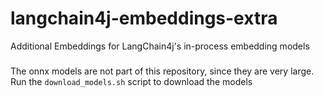 # langchain4j-embeddings-extra
Additional Embeddings for LangChain4j's in-process embedding models

### 

The onnx models are not part of this repository, since they are very large.
Run the `download_models.sh` script to download the models


